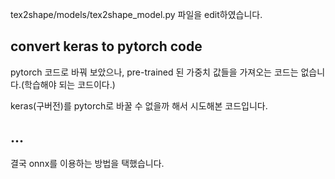tex2shape/models/tex2shape_model.py 파일을 edit하였습니다.

## convert keras to pytorch code
pytorch 코드로 바꿔 보았으나, pre-trained 된 가중치 값들을 가져오는 코드는 없습니다.(학습해야 되는 코드이다.)

keras(구버전)를 pytorch로 바꿀 수 없을까 해서 시도해본 코드입니다.

## ...
결국 onnx를 이용하는 방법을 택했습니다.
